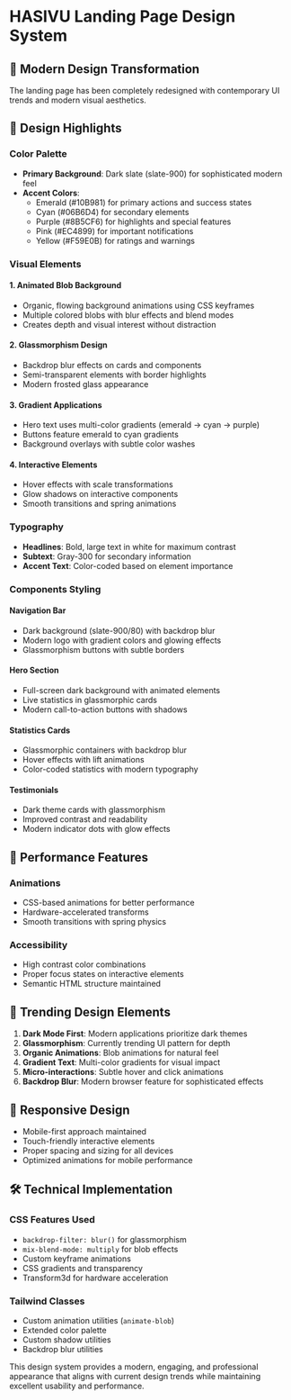 # HASIVU Landing Page Design System

## 🎨 Modern Design Transformation

The landing page has been completely redesigned with contemporary UI trends and modern visual aesthetics.

## 🌟 Design Highlights

### Color Palette
- **Primary Background**: Dark slate (slate-900) for sophisticated modern feel
- **Accent Colors**: 
  - Emerald (#10B981) for primary actions and success states
  - Cyan (#06B6D4) for secondary elements
  - Purple (#8B5CF6) for highlights and special features
  - Pink (#EC4899) for important notifications
  - Yellow (#F59E0B) for ratings and warnings

### Visual Elements

#### 1. **Animated Blob Background**
- Organic, flowing background animations using CSS keyframes
- Multiple colored blobs with blur effects and blend modes
- Creates depth and visual interest without distraction

#### 2. **Glassmorphism Design**
- Backdrop blur effects on cards and components
- Semi-transparent elements with border highlights
- Modern frosted glass appearance

#### 3. **Gradient Applications**
- Hero text uses multi-color gradients (emerald → cyan → purple)
- Buttons feature emerald to cyan gradients
- Background overlays with subtle color washes

#### 4. **Interactive Elements**
- Hover effects with scale transformations
- Glow shadows on interactive components
- Smooth transitions and spring animations

### Typography
- **Headlines**: Bold, large text in white for maximum contrast
- **Subtext**: Gray-300 for secondary information
- **Accent Text**: Color-coded based on element importance

### Components Styling

#### Navigation Bar
- Dark background (slate-900/80) with backdrop blur
- Modern logo with gradient colors and glowing effects
- Glassmorphism buttons with subtle borders

#### Hero Section
- Full-screen dark background with animated elements
- Live statistics in glassmorphic cards
- Modern call-to-action buttons with shadows

#### Statistics Cards
- Glassmorphic containers with backdrop blur
- Hover effects with lift animations
- Color-coded statistics with modern typography

#### Testimonials
- Dark theme cards with glassmorphism
- Improved contrast and readability
- Modern indicator dots with glow effects

## 🚀 Performance Features

### Animations
- CSS-based animations for better performance
- Hardware-accelerated transforms
- Smooth transitions with spring physics

### Accessibility
- High contrast color combinations
- Proper focus states on interactive elements
- Semantic HTML structure maintained

## 🎯 Trending Design Elements

1. **Dark Mode First**: Modern applications prioritize dark themes
2. **Glassmorphism**: Currently trending UI pattern for depth
3. **Organic Animations**: Blob animations for natural feel
4. **Gradient Text**: Multi-color gradients for visual impact
5. **Micro-interactions**: Subtle hover and click animations
6. **Backdrop Blur**: Modern browser feature for sophisticated effects

## 📱 Responsive Design

- Mobile-first approach maintained
- Touch-friendly interactive elements
- Proper spacing and sizing for all devices
- Optimized animations for mobile performance

## 🛠 Technical Implementation

### CSS Features Used
- `backdrop-filter: blur()` for glassmorphism
- `mix-blend-mode: multiply` for blob effects
- Custom keyframe animations
- CSS gradients and transparency
- Transform3d for hardware acceleration

### Tailwind Classes
- Custom animation utilities (`animate-blob`)
- Extended color palette
- Custom shadow utilities
- Backdrop blur utilities

This design system provides a modern, engaging, and professional appearance that aligns with current design trends while maintaining excellent usability and performance.
